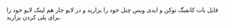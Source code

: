 فایل بات کانفیگ توکن و ایدی ویس چنل خود را بزارید و در لایو جار هم لینک لایو خود را برای پلی کردن بزارید.
